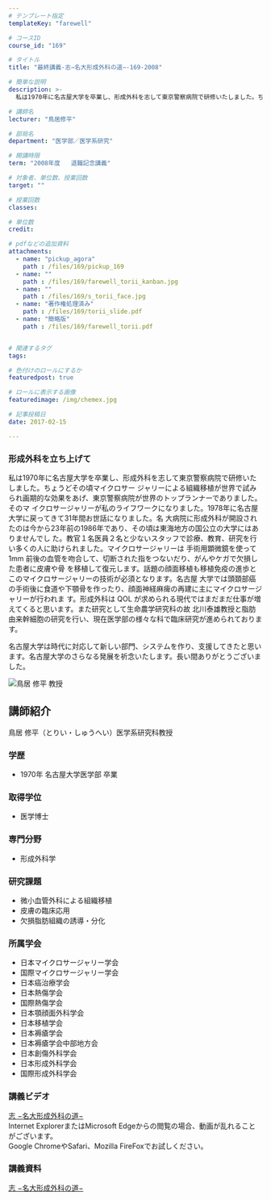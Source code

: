```yaml
---
# テンプレート指定
templateKey: "farewell"

# コースID
course_id: "169"

# タイトル
title: "最終講義-志−名大形成外科の道−-169-2008"

# 簡単な説明
description: >-
  私は1970年に名古屋大学を卒業し、形成外科を志して東京警察病院で研修いたしました。ちょうどその頃マイクロサー ジャリーによる組織移植が世界で試みられ画期的な効果をあげ、東京警察病院が世界のトップ...

# 講師名
lecturer: "鳥居修平"

# 部局名
department: "医学部／医学系研究"

# 開講時限
term: "2008年度	退職記念講義"

# 対象者、単位数、授業回数
target: ""

# 授業回数
classes: 

# 単位数
credit: 

# pdfなどの追加資料
attachments: 
  - name: "pickup_agora" 
    path : /files/169/pickup_169
  - name: "" 
    path : /files/169/farewell_torii_kanban.jpg
  - name: "" 
    path : /files/169/s_torii_face.jpg
  - name: "著作権処理済み" 
    path : /files/169/torii_slide.pdf
  - name: "簡略版" 
    path : /files/169/farewell_torii.pdf


# 関連するタグ
tags:

# 色付けのロールにするか
featuredpost: true

# ロールに表示する画像
featuredimage: /img/chemex.jpg

# 記事投稿日
date: 2017-02-15

---
```

### 形成外科を立ち上げて 

私は1970年に名古屋大学を卒業し、形成外科を志して東京警察病院で研修いたしました。ちょうどその頃マイクロサー ジャリーによる組織移植が世界で試みられ画期的な効果をあげ、東京警察病院が世界のトップランナーでありました。そのマ イクロサージャリーが私のライフワークになりました。1978年に名古屋大学に戻ってきて31年間お世話になりました。名 大病院に形成外科が開設されたのは今から23年前の1986年であり、その頃は東海地方の国公立の大学にはありませんでし た。教官１名医員２名と少ないスタッフで診療、教育、研究を行い多くの人に助けられました。マイクロサージャリーは 手術用顕微鏡を使って1mm 前後の血管を吻合して、切断された指をつないだり、がんやケガで欠損した患者に皮膚や骨 を移植して復元します。話題の顔面移植も移植免疫の進歩とこのマイクロサージャリーの技術が必須となります。名古屋 大学では頭頚部癌の手術後に食道や下顎骨を作ったり、顔面神経麻痺の再建に主にマイクロサージャリーが行われま す。形成外科は QOL が求められる現代ではまだまだ仕事が増えてくると思います。また研究として生命農学研究科の故 北川泰雄教授と脂肪由来幹細胞の研究を行い、現在医学部の様々な科で臨床研究が進められております。 

名古屋大学は時代に対応して新しい部門、システムを作り、支援してきたと思います。名古屋大学のさらなる発展を祈念いたします。長い間ありがとうございました。

![鳥居 修平 教授](/files/169/s_torii_face.jpg) 
## 講師紹介

鳥居 修平（とりい・しゅうへい）医学系研究科教授 

### 学歴

  * 1970年 名古屋大学医学部 卒業

### 取得学位

  * 医学博士

### 専門分野

  * 形成外科学

### 研究課題

  * 微小血管外科による組織移植
  * 皮膚の臨床応用
  * 欠損脂肪組織の誘導・分化

### 所属学会

  * 日本マイクロサージャリー学会
  * 国際マイクロサージャリー学会
  * 日本癌治療学会
  * 日本熱傷学会
  * 国際熱傷学会
  * 日本顎顔面外科学会
  * 日本移植学会
  * 日本褥瘡学会
  * 日本褥瘡学会中部地方会
  * 日本創傷外科学会
  * 日本形成外科学会
  * 国際形成外科学会
### 講義ビデオ

[志 −名大形成外科の道−](http://nuvideo.media.nagoya-u.ac.jp/embed/7df269ceb35ae8502664747a71cb1b43cff5d9b5)  
Internet ExplorerまたはMicrosoft Edgeからの閲覧の場合、動画が乱れることがございます。  
Google ChromeやSafari、Mozilla FireFoxでお試しください。 

### 講義資料


[志 −名大形成外科の道−](/files/169/torii_slide.pdf) 
